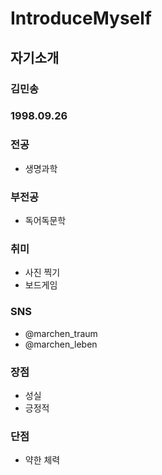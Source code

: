 # IntroduceMyself
## 자기소개
### 김민송
### 1998.09.26
### 전공 
- 생명과학
### 부전공
- 독어독문학
### 취미 
- 사진 찍기
- 보드게임
### SNS
- @marchen_traum
- @marchen_leben
### 장점
- 성실
- 긍정적
### 단점
- 약한 체력
